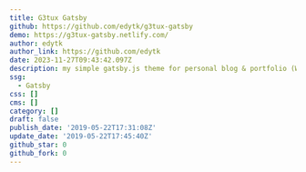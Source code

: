 ```yaml
---
title: G3tux Gatsby
github: https://github.com/edytk/g3tux-gatsby
demo: https://g3tux-gatsby.netlify.com/
author: edytk
author_link: https://github.com/edytk
date: 2023-11-27T09:43:42.097Z
description: my simple gatsby.js theme for personal blog & portfolio (WIP)
ssg:
  - Gatsby
css: []
cms: []
category: []
draft: false
publish_date: '2019-05-22T17:31:08Z'
update_date: '2019-05-22T17:45:40Z'
github_star: 0
github_fork: 0
---
```

